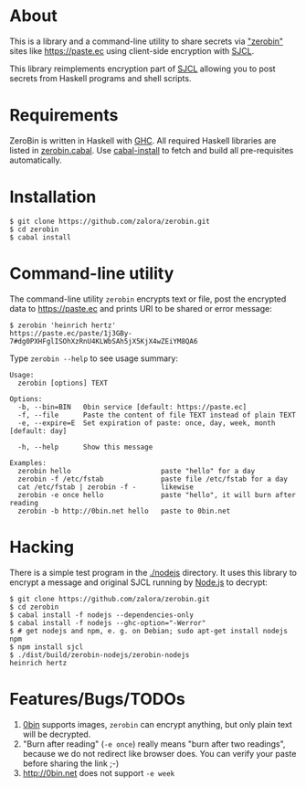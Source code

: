 About
=====
This is a library and a command-line utility
to share secrets via ["zerobin"](https://github.com/sametmax/0bin)
sites like https://paste.ec
using client-side encryption with [SJCL](https://crypto.stanford.edu/sjcl/).

This library reimplements encryption part of [SJCL](https://crypto.stanford.edu/sjcl/)
allowing you to post secrets from Haskell programs and shell scripts.

Requirements
============
ZeroBin is written in Haskell with [GHC](http://www.haskell.org/ghc/).
All required Haskell libraries are listed in [zerobin.cabal](zerobin.cabal).
Use [cabal-install](http://www.haskell.org/haskellwiki/Cabal-Install)
to fetch and build all pre-requisites automatically.

Installation
============
    $ git clone https://github.com/zalora/zerobin.git
    $ cd zerobin
    $ cabal install

Command-line utility
====================
The command-line utility `zerobin` encrypts text or file,
post the encrypted data to https://paste.ec and
prints URI to be shared or error message:

    $ zerobin 'heinrich hertz'
    https://paste.ec/paste/1j3GBy-7#dg0PXHFglISOhXzRnU4KLWbSAh5jX5KjX4wZEiYM8QA6


Type `zerobin --help` to see usage summary:

    Usage:
      zerobin [options] TEXT

    Options:
      -b, --bin=BIN   0bin service [default: https://paste.ec]
      -f, --file      Paste the content of file TEXT instead of plain TEXT
      -e, --expire=E  Set expiration of paste: once, day, week, month [default: day]

      -h, --help      Show this message

    Examples:
      zerobin hello                      paste "hello" for a day
      zerobin -f /etc/fstab              paste file /etc/fstab for a day
      cat /etc/fstab | zerobin -f -      likewise
      zerobin -e once hello              paste "hello", it will burn after reading
      zerobin -b http://0bin.net hello   paste to 0bin.net


Hacking
=======
There is a simple test program in the [./nodejs](./nodejs) directory.
It uses this library to encrypt a message and original SJCL
running by [Node.js](https://nodejs.org) to decrypt:

    $ git clone https://github.com/zalora/zerobin.git
    $ cd zerobin
    $ cabal install -f nodejs --dependencies-only
    $ cabal install -f nodejs --ghc-option="-Werror"
    $ # get nodejs and npm, e. g. on Debian; sudo apt-get install nodejs npm
    $ npm install sjcl
    $ ./dist/build/zerobin-nodejs/zerobin-nodejs
    heinrich hertz

Features/Bugs/TODOs
===================
1. [0bin](https://github.com/sametmax/0bin) supports images,
   `zerobin` can encrypt anything, but only plain text will be decrypted.
2. "Burn after reading" (`-e once`) really means "burn after two readings",
   because we do not redirect like browser does.
   You can verify your paste before sharing the link ;-)
3. http://0bin.net does not support `-e week`


